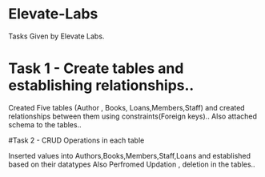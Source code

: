 # Elevate-Labs
Tasks Given by Elevate Labs.  

# Task 1 - Create tables and establishing relationships..
Created Five tables (Author , Books, Loans,Members,Staff) and created relationships between them using constraints(Foreign keys)..
Also attached schema to the tables..

#Task 2 - CRUD Operations in each table 

Inserted values into Authors,Books,Members,Staff,Loans and established based on their datatypes
Also Perfromed Updation , deletion in the tables..
 

